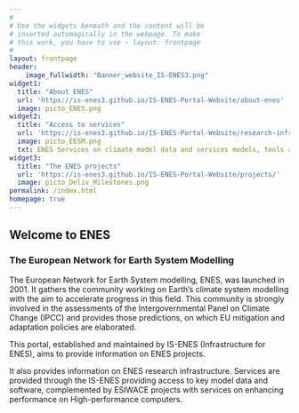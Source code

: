 ```yaml
---
#
# Use the widgets beneath and the content will be
# inserted automagically in the webpage. To make
# this work, you have to use › layout: frontpage
#
layout: frontpage
header:
    image_fullwidth: "Banner_website_IS-ENES3.png"
widget1:
  title: "About ENES"
  url: 'https://is-enes3.github.io/IS-ENES-Portal-Website/about-enes'
  image: picto_ENES.png
widget2:
  title: "Access to services"
  url: 'https://is-enes3.github.io/IS-ENES-Portal-Website/research-infrastructure/'
  image: picto_EESM.png
  txt: ENES Services on climate model data and services models, tools and high-performance computing
widget3:
  title: "The ENES projects"
  url: 'https://is-enes3.github.io/IS-ENES-Portal-Website/projects/'
  image: picto_Deliv_Milestones.png
permalink: /index.html
homepage: true
---
```


## Welcome to ENES 

### The European Network for Earth System Modelling

The European Network for Earth System modelling, ENES, was launched in 2001. It gathers the community working on Earth’s climate system modelling with the aim to accelerate progress in this field. This community is strongly involved in the assessments of the Intergovernmental Panel on Climate Change (IPCC) and provides those predictions, on which EU mitigation and adaptation policies are elaborated.

This portal, established and maintained by IS-ENES (Infrastructure for ENES), aims to provide information on ENES projects. 

It also provides information on ENES research infrastructure. Services are provided through the IS-ENES providing access to key model data and software, complemented by ESIWACE projects with services on enhancing performance on High-performance computers. 



